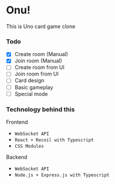 # Onu!

This is Uno card game clone

### Todo
- [x] Create room (Manual)
- [x] Join room (Manual)
- [ ] Create room from UI
- [ ] Join room from UI
- [ ] Card design
- [ ] Basic gameplay
- [ ] Special mode

### Technology behind this
Frontend
- `WebSocket API`
- `React + Recoil with Typescript`
- `CSS Modules`

Backend
- `WebSocket API`
- `Node.js + Express.js with Typescript`
